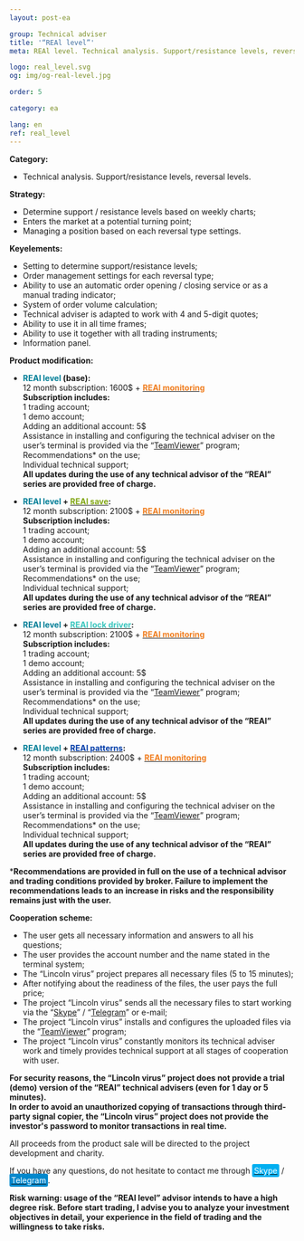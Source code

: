 ```yaml
---
layout: post-ea

group: Technical adviser
title: '“REAl level”'
meta: REAl level. Technical analysis. Support/resistance levels, reversal levels. All proceeds from the product sale will be directed to the project development and charity.

logo: real_level.svg
og: img/og-real-level.jpg

order: 5

category: ea

lang: en
ref: real_level
---
```


**Category:**
  - Technical analysis. Support/resistance levels, reversal levels.
  
**Strategy:**
  - Determine support / resistance levels based on weekly charts;
  - Enters the market at a potential turning point;
  - Managing a position based on each reversal type settings.
  
**Keyelements:**
  - Setting to determine support/resistance levels;
  - Order management settings for each reversal type;
  - Ability to use an automatic order opening / closing service or as a manual trading indicator;
  - System of order volume calculation;
  - Technical adviser is adapted to work with 4 and 5-digit quotes;
  - Ability to use it in all time frames;
  - Ability to use it together with all trading instruments;
  - Information panel.
  
**Product modification:**

  - **<span style="color:#007e97">REAl level</span> (base):**  
  12 month subscription: 1600$ + **<a href="https://lincolnvirus.com/projects/forex/real_monitoring.html" target="_blank"><span style="color:#f07e20">REAl monitoring</span></a>**  
  **Subscription includes:**  
  1 trading account;  
  1 demo account;  
  Adding an additional account: 5$  
  Assistance in installing and configuring the technical adviser on the user’s terminal is provided via the “<a href="https://www.teamviewer.com/" target="_blank">TeamViewer</a>” program;  
  Recommendations* on the use;  
  Individual technical support;  
  **All updates during the use of any technical advisor of the “REAl” series are provided free of charge.**
  
  - **<span style="color:#007e97">REAl level</span> + <a href="https://lincolnvirus.com/projects/forex/real_save.html" target="_blank"><span style="color:#81a614">REAl save</span></a>:**  
  12 month subscription: 2100$ + **<a href="https://lincolnvirus.com/projects/forex/real_monitoring.html" target="_blank"><span style="color:#f07e20">REAl monitoring</span></a>**  
  **Subscription includes:**  
  1 trading account;  
  1 demo account;  
  Adding an additional account: 5$  
  Assistance in installing and configuring the technical adviser on the user’s terminal is provided via the “<a href="https://www.teamviewer.com/" target="_blank">TeamViewer</a>” program;  
  Recommendations* on the use;  
  Individual technical support;  
  **All updates during the use of any technical advisor of the “REAl” series are provided free of charge.**
  
  - **<span style="color:#007e97">REAl level</span> + <a href="https://lincolnvirus.com/projects/forex/real_lock_driver.html" target="_blank"><span style="color:#39c6be">REAl lock driver</span></a>:**  
  12 month subscription: 2100$ + **<a href="https://lincolnvirus.com/projects/forex/real_monitoring.html" target="_blank"><span style="color:#f07e20">REAl monitoring</span></a>**  
  **Subscription includes:**  
  1 trading account;  
  1 demo account;  
  Adding an additional account: 5$  
  Assistance in installing and configuring the technical adviser on the user’s terminal is provided via the “<a href="https://www.teamviewer.com/" target="_blank">TeamViewer</a>” program;  
  Recommendations* on the use;  
  Individual technical support;  
  **All updates during the use of any technical advisor of the “REAl” series are provided free of charge.**
  
  - **<span style="color:#007e97">REAl level</span> + <a href="https://lincolnvirus.com/projects/forex/real_patterns.html" target="_blank"><span style="color:#033da9">REAl patterns</span></a>:**  
  12 month subscription: 2400$ + **<a href="https://lincolnvirus.com/projects/forex/real_monitoring.html" target="_blank"><span style="color:#f07e20">REAl monitoring</span></a>**  
  **Subscription includes:**  
  1 trading account;  
  1 demo account;  
  Adding an additional account: 5$  
  Assistance in installing and configuring the technical adviser on the user’s terminal is provided via the “<a href="https://www.teamviewer.com/" target="_blank">TeamViewer</a>” program;  
  Recommendations* on the use;  
  Individual technical support;  
  **All updates during the use of any technical advisor of the “REAl” series are provided free of charge.**
  
  ***Recommendations are provided in full on the use of a technical advisor and trading conditions provided by broker. Failure to implement the recommendations leads to an increase in risks and the responsibility remains just with the user.**
  
  **Cooperation scheme:**
  
- The user gets all necessary information and answers to all his questions;  
- The user provides the account number and the name stated in the terminal system;  
- The “Lincoln virus” project prepares all necessary files (5 to 15 minutes);  
- After notifying about the readiness of the files, the user pays the full price;  
- The project “Lincoln virus” sends all the necessary files to start working via the “<a href="skype:chutkoy89?call" target="_blank">Skype</a>” / “<a href="https://t.me/chutkoy" target="_blank">Telegram</a>” or e-mail;  
- The project “Lincoln virus” installs and configures the uploaded files via the “<a href="https://www.teamviewer.com/" target="_blank">TeamViewer</a>” program;  
- The project “Lincoln virus” constantly monitors its technical adviser work and timely provides technical support at all stages of cooperation with user.  

**For security reasons, the “Lincoln virus” project does not provide a trial (demo) version of the “REAl” technical advisers (even for 1 day or 5 minutes).**  
**In order to avoid an unauthorized copying of transactions through third-party signal copier, the “Lincoln virus” project does not provide the investor's password to monitor transactions in real time.**  

All proceeds from the product sale will be directed to the project development and charity.  

If you have any questions, do not hesitate to contact me through <a href="skype:chutkoy89?call" target="_blank"><span style="background-color:#00aff0; color:white; padding:3px; border-radius: 3px">Skype</span></a> / <a href="https://t.me/chutkoy" target="_blank"><span style="background-color:#0088cc; color:white; padding:3px; border-radius: 3px">Telegram</span></a>.  

**Risk warning: usage of the “REAl level” advisor intends to have a high degree risk. Before start trading, I advise you to analyze your investment objectives in detail, your experience in the field of trading and the willingness to take risks.**
